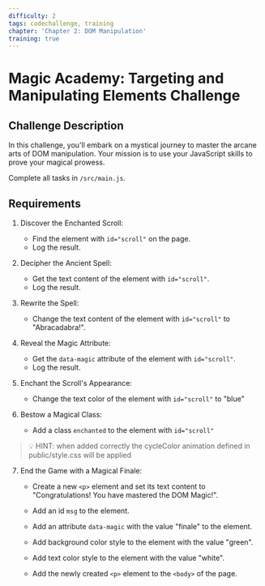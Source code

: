 ```yaml
---
difficulty: 2
tags: codechallenge, training
chapter: 'Chapter 2: DOM Manipulation'
training: true
---
```


# Magic Academy: Targeting and Manipulating Elements Challenge

## Challenge Description

In this challenge, you'll embark on a mystical journey to master the arcane arts of DOM manipulation. Your mission is to use your JavaScript skills to prove your magical prowess.

Complete all tasks in `/src/main.js`.

## Requirements

1. Discover the Enchanted Scroll:

   - Find the element with `id="scroll"` on the page.
   - Log the result.

2. Decipher the Ancient Spell:

   - Get the text content of the element with `id="scroll"`.
   - Log the result.

3. Rewrite the Spell:

   - Change the text content of the element with `id="scroll"` to "Abracadabra!".

4. Reveal the Magic Attribute:

   - Get the `data-magic` attribute of the element with `id="scroll"`.
   - Log the result.

5. Enchant the Scroll's Appearance:

   - Change the text color of the element with `id="scroll"` to "blue"

6. Bestow a Magical Class:

   - Add a class `enchanted` to the element with `id="scroll"`

> 💡 HINT: when added correctly the cycleColor animation defined in public/style.css will be applied

7. End the Game with a Magical Finale:

   - Create a new `<p>` element and set its text content to "Congratulations! You have mastered the DOM Magic!".

   - Add an id `msg` to the element.

   - Add an attribute `data-magic` with the value "finale" to the element.

   - Add background color style to the element with the value "green".

   - Add text color style to the element with the value "white".

   - Add the newly created `<p>` element to the `<body>` of the page.
